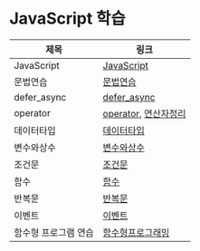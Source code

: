# JavaScript 학습

| 제목                 | 링크                                                    |
| -------------------- | ------------------------------------------------------- |
| JavaScript           | [JavaScript](자바스크립트.md)                           |
| 문법연습             | [문법연습](./JS문법연습.md)                             |
| defer_async          | [defer_async](defer_async.md)                           |
| operator             | [operator](Js_operator.md), [연산자정리](연산자정리.md) |
| 데이터타입           | [데이터타입](데이터_타입.md)                            |
| 변수와상수           | [변수와상수](변수와상수.md)                             |
| 조건문               | [조건문](조건문.md)                                     |
| 함수                 | [함수](함수.md)                                         |
| 반복문               | [반복문](반복문.md)                                     |
| 이벤트               | [이벤트](EVENT.md)                                      |
| 함수형 프로그램 연습 | [함수형프로그래밍](./함수형프로그래밍/Readme.md)        |

